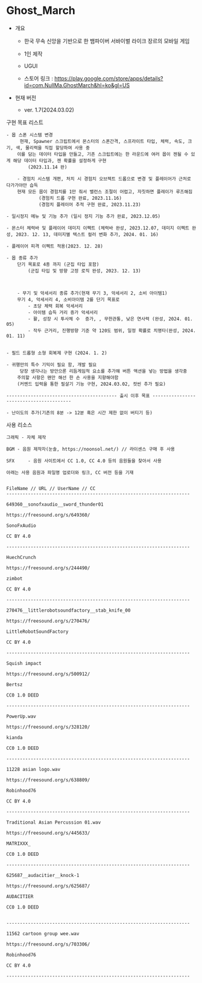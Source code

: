 # Ghost_March

- 개요

	- 한국 무속 신앙을 기반으로 한
	뱀파이버 서바이벌 라이크 장르의 모바일 게임

  	- 1인 제작

	- UGUI

	- 스토어 링크 :
   		https://play.google.com/store/apps/details?id=com.NullMa.GhostMarch&hl=ko&gl=US

- 현재 버전

	- ver. 1.7(2024.03.02)




 구현 목표 리스트

 	- 몹 스폰 시스템 변경
  	  	 현재, Spawner 스크립트에서 몬스터의 스폰간격, 스프라이트 타입, 체력, 속도, 크기, 색, 물리력을 직접 할당하여 사용 중
  	  	이를 담는 데이터 타입을 만들고, 기존 스크립트에는 한 라운드에 여러 몹이 젠될 수 있게 해당 데이터 타입과, 젠 확률을 설정하게 구현
      		(2023.11.14 완)

    	- 경험치 시스템 개편, 처치 시 경험치 오브젝트 드롭으로 변경 및 플레이어가 근처로 다가가야만 습득
		현재 모든 몹이 경험치를 1만 줘서 밸런스 조절이 어렵고, 자칫하면 플레이가 루즈해짐
      			(경험치 드롭 구현 완료, 2023.11.16)
       			(경험치 플레이어 추적 구현 완료, 2023.11.23)

	- 일시정지 메뉴 및 기능 추가 (일시 정지 기능 추가 완료, 2023.12.05)

 	- 몬스터 체력바 및 플레이어 데미지 이펙트 (체력바 완성, 2023.12.07, 데미지 이펙트 완성, 2023. 12. 13, 데미지별 텍스트 컬러 변화 추가, 2024. 01. 16)

   	- 플레이어 피격 이펙트 적용(2023. 12. 28)
       
   	- 몹 종류 추가
   	  	단기 목표로 4종 까지 (군집 타입 포함)
       		(군집 타입 및 방향 고정 로직 완성, 2023. 12. 13)



     	- 무기 및 악세서리 종류 추가(현재 무기 3, 악세서리 2, 소비 아이템1)
   	  	무기 4, 악세서리 4, 소비아이템 2를 단기 목표로
			- 초당 체력 회복 악세서리
			- 아이템 습득 거리 증가 악세서리
			- 활, 성장 시 투사체 수  증가, , 무한관통, 낮은 연사력 (완성, 2024. 01. 05)
			- 작두 근거리, 진행방향 기준 약 120도 범위, 일정 확률로 치명타(완성, 2024. 01. 11)
   
	  
	- 필드 드롭형 소형 회복제 구현 (2024. 1. 2)
 
   	- 귀행만의 특수 기믹이 필요 함, 개발 필요
		 당장 생각나는 방안으론 리듬게임적 요소를 추가해 버튼 액션을 넣는 방법을 생각중
  		주의할 사항은 왠만 해선 한 손 사용을 지향해야함
		(커멘드 입력을 통한 필살기 기능 구현, 2024.03.02, 컷씬 추가 필요)

	----------------------------------------- 출시 이후 목표 ----------------------------------------

  	- 난이도의 추가(기존의 8분 -> 12분 혹은 시간 제한 없이 버티기 등)

사용 리소스

	그래픽	- 자체 제작

	BGM	- 음원 제작자(눈솔, https://noonsol.net/) // 라이센스 구매 후 사용

	SFX 	- 음원 사이트에서 CC 1.0, CC 4.0 등의 음원들을 찾아서 사용

	아래는 사용 음원과 파일명 업로더와 링크, CC 버전 등을 기재


	FileName // URL // UserName // CC
	--------------------------------------------------------------------

	649360__sonofxaudio__sword_thunder01

	https://freesound.org/s/649360/

	SonoFxAudio

	CC BY 4.0

	--------------------------------------------------------------------

	HuechCrunch

	https://freesound.org/s/244490/

	zimbot

	CC BY 4.0

	--------------------------------------------------------------------

	270476__littlerobotsoundfactory__stab_knife_00

	https://freesound.org/s/270476/

	LittleRobotSoundFactory

	CC BY 4.0

	--------------------------------------------------------------------

	Squish impact

	https://freesound.org/s/500912/

	Bertsz	

	CC0 1.0 DEED

	--------------------------------------------------------------------

	PowerUp.wav

	https://freesound.org/s/328120/

	kianda

	CC0 1.0 DEED

	--------------------------------------------------------------------

	11228 asian logo.wav

	https://freesound.org/s/638809/

	Robinhood76

	CC BY 4.0

	--------------------------------------------------------------------

	Traditional Asian Percussion 01.wav

	https://freesound.org/s/445633/

	MATRIXXX_

	CC0 1.0 DEED

	--------------------------------------------------------------------

	625687__audacitier__knock-1

	https://freesound.org/s/625687/	

	AUDACITIER

	CC0 1.0 DEED


	--------------------------------------------------------------------

	11562 cartoon group wee.wav

	https://freesound.org/s/703306/

	Robinhood76

	CC BY 4.0

	--------------------------------------------------------------------

